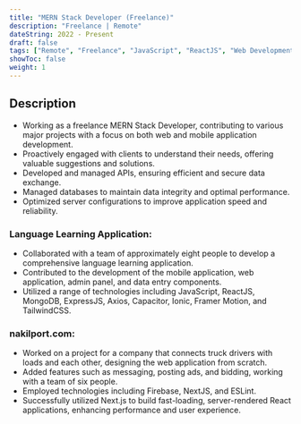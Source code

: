 ```yaml
---
title: "MERN Stack Developer (Freelance)"
description: "Freelance | Remote"
dateString: 2022 - Present
draft: false
tags: ["Remote", "Freelance", "JavaScript", "ReactJS", "Web Development", "Mobile Development"]
showToc: false
weight: 1
--- 
```


## Description
- Working as a freelance MERN Stack Developer, contributing to various major projects with a focus on both web and mobile application development.
- Proactively engaged with clients to understand their needs, offering valuable suggestions and solutions.
- Developed and managed APIs, ensuring efficient and secure data exchange.
- Managed databases to maintain data integrity and optimal performance.
- Optimized server configurations to improve application speed and reliability.

### Language Learning Application:
- Collaborated with a team of approximately eight people to develop a comprehensive language learning application.
- Contributed to the development of the mobile application, web application, admin panel, and data entry components.
- Utilized a range of technologies including JavaScript, ReactJS, MongoDB, ExpressJS, Axios, Capacitor, Ionic, Framer Motion, and TailwindCSS.
### nakilport.com:
- Worked on a project for a company that connects truck drivers with loads and each other, designing the web application from scratch.
- Added features such as messaging, posting ads, and bidding, working with a team of six people.
- Employed technologies including Firebase, NextJS, and ESLint.
- Successfully utilized Next.js to build fast-loading, server-rendered React applications, enhancing performance and user experience.


